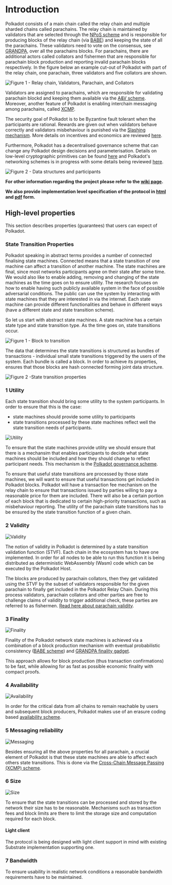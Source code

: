 # Introduction


Polkadot consists of a main chain called the relay chain and multiple sharded chains called parachains. The relay chain is maintained by validators that are selected through the [NPoS scheme](/polkadot/NPoS/index.md#the-npos-scheme) and is responsible for producing blocks of the relay chain (via [BABE](/polkadot/block-production/Babe.md)) and keeping the state of all the parachains.
These validators need to vote on the consensus, see [GRANDPA](/polkadot/finality.md), over all the parachains blocks. For parachains, there are additional actors called collators and fishermen that are responsible for parachain block production  and reporting invalid parachain blocks respectively. In the figure below an example cut-out of Polkadot with part of the relay chain, one parachain, three validators and five collators are shown.

![Figure 1 - Relay chain, Validators, Parachain, and Collators](/polkadot/images/data_structure.png)


Validators are assigned to parachains, which are responsible for validating parachain blockd and keeping them available via the [A&V scheme](/polkadot/Availability_and_Validity.md). Moreover, another feature of Polkadot is enabling interchain messaging among parachains, called [XCMP](/polkadot/XCMP.md).

The security goal of Polkadot is to be Byzantine fault tolerant when the participants are rational. Rewards are given out when validators behave correctly and validators misbehaviour is punished via the [Slashing mechanism](/polkadot/slashing.md). More details on incentives and economics are reviewed [here](2-token-economics.md).

Furthermore, Polkadot has a decentralised governance scheme that can change any Polkadot design decisions and parameterisation. Details on low-level cryptographic primitives can be found [here](/polkadot/keys/index.md) and Polkadot's networking schemes is in progress with some details being reviewed [here](/polkadot/networking.html).


![Figure 2 - Data structures and participants](/polkadot/images/whole.png)


**For other information regarding the project please refer to the [wiki page](https://wiki.polkadot.network).**

**We also provide implementation level specification of the protocol in [html](https://spec.polkadot.network) and [pdf](/polkadot/specifications.html) form.**

## High-level properties

This section describes properties (guarantees) that users can expect of Polkadot.


### State Transition Properties

Polkadot speaking in abstract terms provides a number of connected finalising state machines. Connected means that a state transition of one machine can affect a transition of another machine. The state machines are final, since most networks participants agree on their state after some time. We would also like to enable adding, removing and changing of the state machines as the time goes on to ensure utility.
The research focuses on how to enable having such publicly available system in the face of possible adversarial conditions. The public can use the system by interacting with state machines that they are interested in via the internet. Each state machine can provide different functionalities and behave in different ways (have a different state and state transition scheme).

So let us start with abstract state machines. A state machine has a certain state type and state transition type. As the time goes on, state transitions occur.

![Figure 1 - Block to transition](/polkadot/images/block_to_transition.png)


The data that determines the state transitions is structured as bundles of transactions - individual small state transitions triggered by the users of the system. Each bundle is called a block. In order to achieve its properties, ensures that those blocks are hash connected forming joint data structure.

![Figure 2 -State transition properties](/polkadot/images/properties.png)


### 1 Utility

Each state transition should bring some utility to the system participants. In order to ensure that this is the case:

- state machines should provide some utility to participants
- state transitions processed by these state machines reflect well the state transition needs of participants.

![Utility](/polkadot/images/usefulness.png)

To ensure that the state machines provide utility we should ensure that there is a mechansim that enables participants to decide what state machines should be included and how they should change to reflect participant needs. This mechanism is the [Polkadot governance scheme](https://github.com/paritytech/polkadot/wiki/Governance).

To ensure that useful state transitions are processed by those state machines, we will want to ensure that useful transactions get included in Polkadot blocks. Polkadot will have a transaction fee mechanism on the relay chain to ensure that transactions issued by parties willing to pay a reasonable price for them are included. There will also be a certain portion of each block that is dedicated to certain high-priority transactions, such as misbehaviour reporting. The utility of the parachain state transitions has to be ensured by the state transition function of a given chain.

### 2 Validity

![Validity](/polkadot/images/validity.png)

The notion of validity in Polkadot is determined by a state transition validation function (STVF). Each chain in the ecosystem has to have one implemented. In order for all nodes to be able to run this function it is being distributed as deterministic WebAssembly (Wasm) code which can be executed by the Polkadot Host.

The blocks are produced by parachain collators, then they get validated using the STVF by the subset of validators responsible for the given parachain to finally get included in the Polkadot Relay Chain. During this process validators, parachain collators and other parties are free to challenge claims of validity to trigger additional check, these parties are referred to as fishermen. [Read here about parachain validity](/polkadot/Availability_and_Validity.md).

### 3 Finality

![Finality](/polkadot/images/canonicality.png)

Finality of the Polkadot network state machines is achieved via a combination of a block production mechanism with eventual probabilistic consistency ([BABE scheme](/polkadot/block-production/Babe.md)) and [GRANDPA finality gadget](/polkadot/finality.md).

This approach allows for block production (thus transaction confirmations) to be fast, while allowing for as fast as possible economic finality with compact proofs.

### 4 Availability

![Availability](/polkadot/images/availability.png)

In order for the critical data from all chains to remain reachable by users and subsequent block producers, Polkadot makes use of an erasure coding based [availability scheme](/polkadot/Availability_and_Validity.md).

### 5 Messaging reliability

![Messaging](/polkadot/images/messaging.png)

Besides ensuring all the above properties for all parachain, a crucial element of Polkadot is that these state machines are able to affect each others state transitions. This is done via the [Cross-Chain Message Passing (XCMP) scheme](/polkadot/XCMP.md).

### 6 Size

![Size](/polkadot/images/size.png)

To ensure that the state transitions can be processed and stored by the network their size has to be reasonable. Mechanisms such as transaction fees and block limits are there to limit the storage size and computation required for each block.

#### Light client

The protocol is being designed with light client support in mind with existing Substrate implementation supporting one.

### 7 Bandwidth

To ensure usability in realistic network conditions a reasonable bandwidth requirements have to be maintained.

